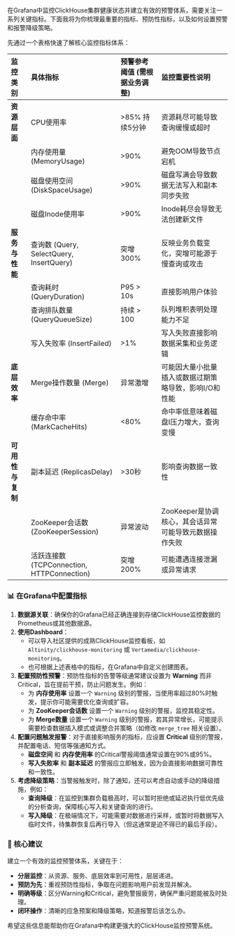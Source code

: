 在Grafana中监控ClickHouse集群健康状态并建立有效的预警体系，需要关注一系列关键指标。下面我将为你梳理最重要的指标、预防性指标，以及如何设置预警和报警降级策略。

先通过一个表格快速了解核心监控指标体系：

| 监控类别       | 具体指标                                      | 预警参考阈值 (需根据业务调整) | 监控重要性说明                                                                 |
| :------------- | :-------------------------------------------- | :---------------------------- | :----------------------------------------------------------------------------- |
| **资源层面**   | CPU使用率                                     | >85% 持续5分钟                | 资源耗尽可能导致查询缓慢或超时                                                     |
|                | 内存使用量 (MemoryUsage)                      | >90%                          | 避免OOM导致节点宕机                                                            |
|                | 磁盘使用空间 (DiskSpaceUsage)                 | >90%                          | 磁盘写满会导致数据无法写入和副本同步失败                                           |
|                | 磁盘Inode使用率                               | >90%                          | Inode耗尽会导致无法创建新文件                                                    |
| **服务与性能** | 查询数 (Query, SelectQuery, InsertQuery)       | 突增300%                      | 反映业务负载变化，突增可能源于慢查询或攻击                                         |
|                | 查询耗时 (QueryDuration)                      | P95 > 10s                     | 直接影响用户体验                                                                 |
|                | 查询排队数量 (QueryQueueSize)                  | 持续 > 100                    | 队列堆积表明处理能力不足                                                         |
|                | 写入失败率 (InsertFailed)                      | >1%                           | 写入失败直接影响数据采集和业务逻辑                                           |
| **底层效率**   | Merge操作数量 (Merge)                          | 异常激增                      | 可能因大量小批量插入或数据过期策略导致，影响I/O和性能                             |
|                | 缓存命中率 (MarkCacheHits)                     | <80%                          | 命中率低意味着磁盘I压力增大，查询变慢                                          |
| **可用性与复制** | 副本延迟 (ReplicasDelay)                      | >30秒                         | 影响查询数据一致性                                                               |
|                | ZooKeeper会话数 (ZooKeeperSession)             | 异常波动                      | ZooKeeper是协调核心，其会话异常可能导致元数据操作失败                               |
|                | 活跃连接数 (TCPConnection, HTTPConnection)     | 突增200%                      | 可能遭遇连接泄漏或异常请求                                                       |

### 📊 在Grafana中配置指标

1.  **数据源关联**：确保你的Grafana已经正确连接到存储ClickHouse监控数据的Prometheus或其他数据源。
2.  **使用Dashboard**：
    *   可以导入社区提供的成熟ClickHouse监控看板，如 `Altinity/clickhouse-monitoring` 或 `Vertamedia/clickhouse-monitoring`。
    *   也可根据上述表格中的指标，在Grafana中自定义创建图表。
3.  **配置预防性预警**：预防性指标的告警等级通常建议设置为 **Warning** 而非 Critical，旨在提前干预，防止问题发生。例如：
    *   为 **内存使用率** 设置一个 `Warning` 级别的警报，当使用率超过80%时触发，提示你可能需要优化查询或扩容。
    *   为 **ZooKeeper会话数** 设置一个 `Warning` 级别的警报，监控其稳定性。
    *   为 **Merge数量** 设置一个 `Warning` 级别的警报，若其异常增长，可能提示需要检查数据插入模式或调整合并策略（如修改 `merge_tree` 相关设置）。
4.  **配置问题触发报警**：对于直接影响服务的指标，应设置 **Critical** 级别的警报，并配置电话、短信等强通知方式。
    *   **磁盘空间** 和 **内存使用率** 的Critical警报阈值通常设置在90%或95%。
    *   **写入失败率** 和 **副本延迟** 的警报应立即触发，因为会直接影响数据可靠性和一致性。
5.  **考虑降级策略**：当警报触发时，除了通知，还可以考虑自动或手动的降级措施，例如：
    *   **查询降级**：在监控到集群负载极高时，可以暂时拒绝或延迟执行低优先级的分析查询，保障核心写入和关键查询的进行。
    *   **写入降级**：在极端情况下，可能需要对数据进行采样，或暂时将数据写入临时文件，待集群恢复后再行导入（但这通常是迫不得已的最后手段）。

### 💎 核心建议

建立一个有效的监控预警体系，关键在于：
*   **分层监控**：从资源、服务、底层效率到可用性，层层递进。
*   **预防为先**：重视预防性指标，争取在问题影响用户前发现并解决。
*   **明确等级**：区分Warning和Critical，避免警报疲劳，确保严重问题能被及时处理。
*   **闭环操作**：清晰的应急预案和降级策略，知道报警后该怎么办。

希望这些信息能帮助你在Grafana中构建更强大的ClickHouse监控预警系统。